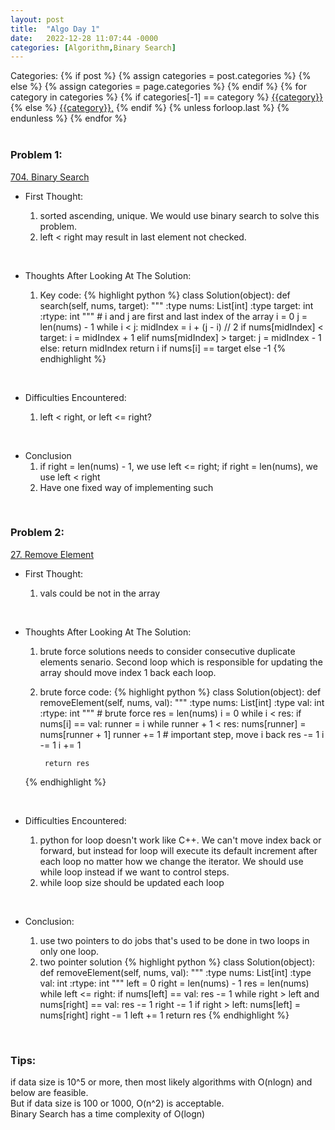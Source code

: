 ```yaml
---
layout: post
title:  "Algo Day 1"
date:   2022-12-28 11:07:44 -0000
categories: [Algorithm,Binary Search] 
---
```


<div class="post-categories">
  Categories:
  {% if post %}
    {% assign categories = post.categories %}
  {% else %}
    {% assign categories = page.categories %}
  {% endif %}
  {% for category in categories %}
    {% if categories[-1] == category %}
        <a href="{{site.baseurl}}/categories/#{{category|slugize}}">{{category}}</a>
    {% else %}
        <a href="{{site.baseurl}}/categories/#{{category|slugize}}">{{category}},</a>
    {% endif %}
  {% unless forloop.last %}&nbsp;{% endunless %}
  {% endfor %}
</div>
&nbsp;

### Problem 1:

[704. Binary Search](https://leetcode.com/problems/binary-search/description/)

* First Thought:

  1. sorted ascending, unique. We would use binary search to solve this problem.
  2. left < right may result in last element not checked.

&nbsp;

* Thoughts After Looking At The Solution:

  1. Key code:
  {% highlight python %}
  class Solution(object):
      def search(self, nums, target):
          """
          :type nums: List[int]
          :type target: int
          :rtype: int
          """
          # i and j are first and last index of the array
          i = 0
          j = len(nums) - 1
          while i < j:
              midIndex = i + (j - i) // 2
              if nums[midIndex] < target:
                  i = midIndex + 1
              elif nums[midIndex] > target:
                  j = midIndex - 1
              else:
                  return midIndex
          return i if nums[i] == target else -1
  {% endhighlight %}

&nbsp;

* Difficulties Encountered:

  1. left < right, or left <= right?

&nbsp;

* Conclusion
  1. if right = len(nums) - 1, we use left <= right; if right = len(nums), we use left < right
  2. Have one fixed way of implementing such

&nbsp;

### Problem 2:

[27. Remove Element](https://leetcode.com/problems/remove-element/description/)

* First Thought:

  1. vals could be not in the array

&nbsp;

* Thoughts After Looking At The Solution:

  1. brute force solutions needs to consider consecutive duplicate elements senario. Second loop which is responsible for updating the array should move index 1 back each loop.
  2. brute force code:
  {% highlight python %}
  class Solution(object):
      def removeElement(self, nums, val):
          """
          :type nums: List[int]
          :type val: int
          :rtype: int
          """
          # brute force
          res = len(nums)
          i = 0
          while i < res:
              if nums[i] == val:
                  runner = i
                  while runner + 1 < res:
                      nums[runner] = nums[runner + 1]
                      runner += 1
                  # important step, move i back
                  res -= 1
                  i -= 1
              i += 1

          return res
  {% endhighlight %}

&nbsp;

* Difficulties Encountered:

  1. python for loop doesn't work like C++. We can't move index back or forward, but instead for loop will execute its default increment after each loop no matter how we change the iterator. We should use while loop instead if we want to control steps.
  2. while loop size should be updated each loop

&nbsp;

* Conclusion:

  1. use two pointers to do jobs that's used to be done in two loops in only one loop.
  2. two pointer solution
  {% highlight python %}
  class Solution(object):
      def removeElement(self, nums, val):
          """
          :type nums: List[int]
          :type val: int
          :rtype: int
          """
          left = 0
          right = len(nums) - 1
          res = len(nums)
          while left <= right:
              if nums[left] == val:
                  res -= 1
                  while right > left and nums[right] == val:
                      res -= 1
                      right -= 1
                  if right > left:
                      nums[left] = nums[right]
                      right -= 1
              left += 1
          return res
  {% endhighlight %}

&nbsp;


### Tips:
if data size is 10^5 or more, then most likely algorithms with O(nlogn) and below are feasible. \
But if data size is 100 or 1000, O(n^2) is acceptable. \
Binary Search has a time complexity of O(logn)